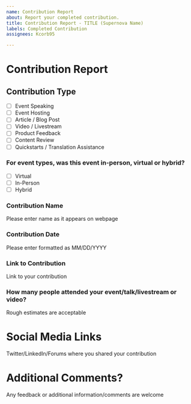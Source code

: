 ```yaml
---
name: Contribution Report
about: Report your completed contribution.
title: Contribution Report - TITLE (Supernova Name)
labels: Completed Contribution
assignees: Kcorb95

---
```


# Contribution Report

## Contribution Type
- [ ] Event Speaking
- [ ] Event Hosting
- [ ] Article / Blog Post
- [ ] Video / Livestream
- [ ] Product Feedback
- [ ] Content Review
- [ ] Quickstarts / Translation Assistance

### For event types, was this event in-person, virtual or hybrid?
- [ ] Virtual
- [ ] In-Person
- [ ] Hybrid

### Contribution Name
Please enter name as it appears on webpage

### Contribution Date
Please enter formatted as MM/DD/YYYY

### Link to Contribution
Link to your contribution

### How many people attended your event/talk/livestream or video?
Rough estimates are acceptable

# Social Media Links
Twitter/LinkedIn/Forums where you shared your contribution

# Additional Comments?
Any feedback or additional information/comments are welcome
